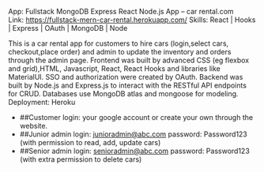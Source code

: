 App: Fullstack MongoDB Express React Node.js App – car rental.com   
Link: https://fullstack-mern-car-rental.herokuapp.com/
Skills: React | Hooks | Express | OAuth | MongoDB | Node 

This is a car rental app for customers to hire cars (login,select cars, checkout,place order) and admin to update the inventory and orders through the admin page.
Frontend was built by advanced CSS (eg flexbox and grid),HTML, Javascript, React, React Hooks and libraries like MaterialUI. 
SSO and authorization were created by OAuth. 
Backend was built by Node.js and Express.js to interact with the RESTful API endpoints for CRUD. 
Databases use MongoDB atlas and mongoose for modeling. 
Deployment: Heroku 

+ ##Customer login: your google account or create your own through the website.
+ ##Junior admin login: junioradmin@abc.com password: Password123  (with permission to read, add, update cars) 
+ ##Senior admin login: senioradmin@abc.com password: Password123 (with extra permission to delete cars) 
